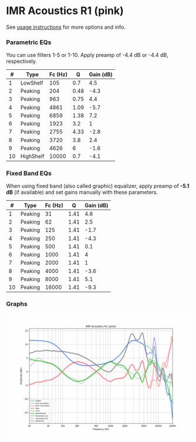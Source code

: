 # IMR Acoustics R1 (pink)
See [usage instructions](https://github.com/jaakkopasanen/AutoEq#usage) for more options and info.

### Parametric EQs
You can use filters 1-5 or 1-10. Apply preamp of -4.4 dB or -4.4 dB, respectively.

|   # | Type      |   Fc (Hz) |    Q |   Gain (dB) |
|-----|-----------|-----------|------|-------------|
|   1 | LowShelf  |       105 | 0.7  |         4.5 |
|   2 | Peaking   |       204 | 0.48 |        -4.3 |
|   3 | Peaking   |       963 | 0.75 |         4.4 |
|   4 | Peaking   |      4861 | 1.09 |        -5.7 |
|   5 | Peaking   |      6859 | 1.38 |         7.2 |
|   6 | Peaking   |      1923 | 3.2  |         1   |
|   7 | Peaking   |      2755 | 4.33 |        -2.8 |
|   8 | Peaking   |      3720 | 3.8  |         2.4 |
|   9 | Peaking   |      4626 | 6    |        -1.6 |
|  10 | HighShelf |     10000 | 0.7  |        -4.1 |

### Fixed Band EQs
When using fixed band (also called graphic) equalizer, apply preamp of **-5.1 dB** (if available) and set gains manually with these parameters.

|   # | Type    |   Fc (Hz) |    Q |   Gain (dB) |
|-----|---------|-----------|------|-------------|
|   1 | Peaking |        31 | 1.41 |         4.6 |
|   2 | Peaking |        62 | 1.41 |         2.5 |
|   3 | Peaking |       125 | 1.41 |        -1.7 |
|   4 | Peaking |       250 | 1.41 |        -4.3 |
|   5 | Peaking |       500 | 1.41 |         0.1 |
|   6 | Peaking |      1000 | 1.41 |         4   |
|   7 | Peaking |      2000 | 1.41 |         1   |
|   8 | Peaking |      4000 | 1.41 |        -3.6 |
|   9 | Peaking |      8000 | 1.41 |         5.1 |
|  10 | Peaking |     16000 | 1.41 |        -9.3 |

### Graphs
![](./IMR%20Acoustics%20R1%20(pink).png)
